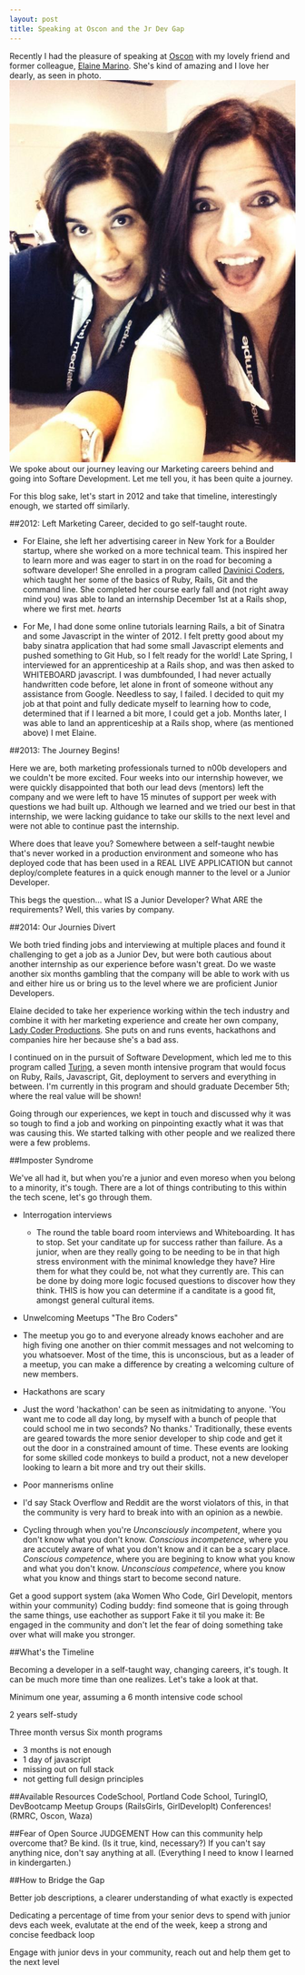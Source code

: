 ```yaml
---
layout: post
title: Speaking at Oscon and the Jr Dev Gap
---
```


Recently I had the pleasure of speaking at [Oscon](http://www.oscon.com/oscon2014/public/schedule/detail/34860) with my lovely friend and former colleague, [Elaine Marino](www.twitter.com/e_marino). She's kind of amazing and I love her dearly, as seen in photo.![alt_text](/images/jelaine.jpg "Jessica and Elaine") We spoke about our journey leaving our Marketing careers behind and going into Softare Development. Let me tell you, it has been quite a journey.

For this blog sake, let's start in 2012 and take that timeline,
interestingly enough, we started off similarly.

##2012: Left Marketing Career, decided to go self-taught route.

- For Elaine, she left her advertising career in New York for a Boulder
  startup, where she worked on a more technical team. This inspired her
to learn more and was eager to start in on the road for becoming a
software developer! She enrolled in a program called [Davinici Coders](http://www.davincicoders.com), which taught her some of the basics of Ruby, Rails, Git and the command line. She completed her course early fall and (not right away mind you) was able to land an internship December 1st at a Rails shop, where we first met. *hearts*

- For Me, I had done some online tutorials learning Rails, a bit of
  Sinatra and some Javascript in the winter of 2012. I felt pretty good
about my baby sinatra application that had some small Javascript
elements and pushed something to Git Hub, so I felt ready for the world! Late Spring, I interviewed for
an apprenticeship at a Rails shop, and was then asked to WHITEBOARD
javascript. I was dumbfounded, I had never actually handwritten code
before, let alone in front of someone without any assistance from
Google. Needless to say, I failed. I decided to quit my job at that
point and fully dedicate myself to learning how to code, determined that
if I learned a bit more, I could get a job. Months later, I was able to
land an apprenticeship at a Rails shop, where (as mentioned above) I met
Elaine.

##2013: The Journey Begins!

Here we are, both marketing professionals turned to n00b developers and
we couldn't be more excited. Four weeks into our internship however, we
were quickly disappointed that both our lead devs (mentors) left the
company and we were left to have 15 minutes of support per week with
questions we had built up. Although we learned and we tried our best in
that internship, we were lacking guidance to take our skills to the next
level and were not able to continue past the internship.

Where does that leave you? Somewhere between a self-taught newbie that's
never worked in a production environment and someone who has deployed
code that has been used in a REAL LIVE APPLICATION but cannot
deploy/complete features in a quick enough manner to the level or a
Junior Developer.

This begs the question... what IS a Junior Developer? What ARE the
requirements? Well, this varies by company.

##2014: Our Journies Divert

We both tried finding jobs and interviewing at multiple places and found
it challenging to get a job as a Junior Dev, but were both cautious
about another internship as our experience before wasn't great. Do we
waste another six months gambling that the company will be able to work
with us and either hire us or bring us to the level where we are
proficient Junior Developers.

Elaine decided to take her experience working within the tech industry
and combine it with her marketing experience and create her own company,
[Lady Coder Productions](wwww.ladycodersco.com). She puts on and runs
events, hackathons and companies hire her because she's a bad ass.

I continued on in the pursuit of Software Development, which led me to
this program called [Turing](www.turing.io), a seven month intensive
program that would focus on Ruby, Rails, Javascript, Git, deployment to
servers and everything in between. I'm currently in this program and
should graduate December 5th; where the real value will be shown!

Going through our experiences, we kept in touch and discussed why it was
so tough to find a job and working on pinpointing exactly what it was
that was causing this. We started talking with other people and we
realized there were a few problems.

##Imposter Syndrome

We've all had it, but when you're a junior and even moreso when you
belong to a minority, it's tough. There are a lot of things contributing
to this within the tech scene, let's go through them.

* Interrogation interviews
  - The round the table board room interviews and Whiteboarding. It has
    to stop. Set your canditate up for success rather than failure. As a
junior, when are they really going to be needing to be in that high
stress environment with the minimal knowledge they have? Hire them for
what they could be, not what they currently are. This can be done by
doing more logic focused questions to discover how they think. THIS is
how you can determine if a canditate is a good fit, amongst general
cultural items.

* Unwelcoming Meetups "The Bro Coders"
 - The meetup you go to and everyone already knows eachoher and are high
   fiving one another on thier commit messages and not welcoming to you
whatsoever. Most of the time, this is unconscious, but as a leader of a
meetup, you can make a difference by creating a welcoming culture of new
members.

* Hackathons are scary
 - Just the word 'hackathon' can be seen as initmidating to anyone. 'You
   want me to code all day long, by myself with a bunch of people that
could school me in two seconds? No thanks.' Traditionally, these events
are geared towards the more senior developer to ship code and get it out
the door in a constrained amount of time. These events are looking for
some skilled code monkeys to build a product, not a new developer
looking to learn a bit more and try out their skills.

* Poor mannerisms online
 - I'd say Stack Overflow and Reddit are the worst violators of this, in
   that the community is very hard to break into with an opinion as a
newbie. 

- Cycling through when you're *Unconsciously incompetent*, where you don't know what you don't know.  *Conscious incompetence*, where you are accutely aware of what you don't know and it can be a scary place. *Conscious competence*, where you are begining to know what you know and what you don't know. *Unconscious competence*, where you know what you know and things start to become second nature.

Get a good support system (aka Women Who Code, Girl Developit, mentors within your community)
Coding buddy: find someone that is going through the same things, use eachother as support
Fake it til you make it: Be engaged in the community and don't let the fear of doing something take over what will make you stronger.

##What's the Timeline

Becoming a developer in a self-taught way, changing careers, it's tough.
It can be much more time than one realizes. Let's take a look at that.

Minimum one year, assuming a 6 month intensive code school

2 years self-study

Three month versus Six month programs
* 3 months is not enough
* 1 day of javascript
* missing out on full stack
* not getting full design principles

##Available Resources
CodeSchool, Portland Code School, TuringIO, DevBootcamp
Meetup Groups (RailsGirls, GirlDevelopIt)
Conferences! (RMRC, Oscon, Waza)


##Fear of Open Source
JUDGEMENT
How can this community help overcome that?
Be kind. (Is it true, kind, necessary?)
If you can't say anything nice, don't say anything at all.
(Everything I need to know I learned in kindergarten.)

##How to Bridge the Gap

Better job descriptions, a clearer understanding of what exactly is
expected

Dedicating a percentage of time from your senior devs to spend with
junior devs each week, evalutate at the end of the week, keep a strong
and concise feedback loop

Engage with junior devs in your community, reach out and help them get
to the next level



